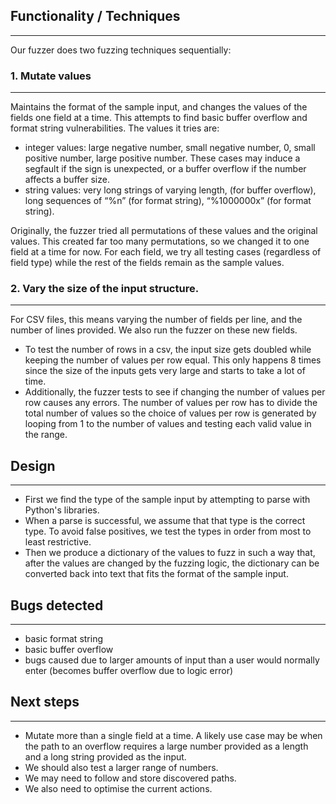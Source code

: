 ## Functionality / Techniques
---
Our fuzzer does two fuzzing techniques sequentially: 
### 1. Mutate values
---
Maintains the format of the sample input, and changes the values of the fields one field at a time. This attempts to find basic buffer overflow and format string vulnerabilities. The values it tries are: 
  - integer values: large negative number, small negative number, 0, small positive number, large positive number. These cases may induce a segfault if the sign is unexpected, or a buffer overflow if the number affects a buffer size.
  - string values: very long strings of varying length, (for buffer overflow), long sequences of “%n” (for format string), “%1000000x” (for format string).  

Originally, the fuzzer tried all permutations of these values and the original values. This created far too many permutations, so we changed it to one field at a time for now. For each field, we try all testing cases (regardless of field type) while the rest of the fields remain as the sample values.
 
### 2. Vary the size of the input structure. 
---
For CSV files, this means varying the number of fields per line, and the number of lines provided. We also run the fuzzer on these new fields.
- To test the number of rows in a csv, the input size gets doubled while keeping the number of values per row equal. This only happens 8 times since the size of the inputs gets very large and starts to take a lot of time.  
- Additionally, the fuzzer tests to see if changing the number of values per row causes any errors. The number of values per row has to divide the total number of values so the choice of values per row is generated by looping from 1 to the number of values and testing each valid value in the range.
## Design
--- 
- First we find the type of the sample input by attempting to parse with Python's libraries.
- When a parse is successful, we assume that that type is the correct type. To avoid false positives, we test the types in order from most to least restrictive. 
- Then we produce a dictionary of the values to fuzz in such a way that, after the values are changed by the fuzzing logic, the dictionary can be converted back into text that fits the format of the sample input.
## Bugs detected
---
- basic format string
- basic buffer overflow
- bugs caused due to larger amounts of input than a user would normally enter (becomes buffer overflow due to logic error)
## Next steps
---
- Mutate more than a single field at a time. A likely use case may be when the path to an overflow requires a large number provided as a length and a long string provided as the input.
- We should also test a larger range of numbers.
- We may need to follow and store discovered paths.
- We also need to optimise the current actions.


